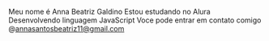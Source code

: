 Meu nome é Anna Beatriz Galdino
Estou estudando no Alura
Desenvolvendo linguagem JavaScript
Voce pode entrar em contato comigo
@annasantosbeatriz11@gmail.com
